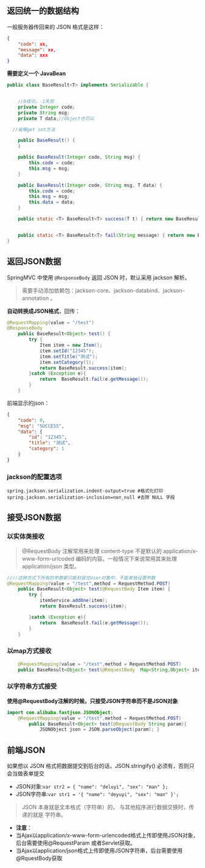 ## 返回统一的数据结构
一般服务器传回来的 JSON 格式是这样：
```json
{
    "code": xx,
    "message": xx,
    "data": xxx
}
```
**需要定义一个 JavaBean**

```java
public class BaseResult<T> implements Serializable {


    //0成功，-1失败
    private Integer code;
    private String msg;
    private T data;//Object也可以

  //省略get set方法

    public BaseResult() {
    }

    public BaseResult(Integer code, String msg) {
        this.code = code;
        this.msg = msg;
    }

    public BaseResult(Integer code, String msg, T data) {
        this.code = code;
        this.msg = msg;
        this.data = data;
    }

    public static <T> BaseResult<T> success(T t) { return new BaseResult<T>(0, "SUCCESS", t); }


    public static <T> BaseResult<T> fail(String message) { return new BaseResult<T>(-1, message); }
}
```

## 返回JSON数据
SpringMVC 中使用 `@ResponseBody` 返回 JSON 时，默认采用 jackson 解析。

> 需要手动添加依赖包：jackson-core、jackson-databind、jackson-annotation 。

**自动转换成JSON格式**，回传：

```java
@RequestMapping(value = "/test")
@ResponseBody
    public BaseResult<Object> test() {
        try {
            Item item = new Item();
            item.setId("12345");
            item.setTitle("测试");
            item.setCategory(1);
            return BaseResult.success(item);
        }catch (Exception e){
            return  BaseResult.fail(e.getMessage());
        }
    }
```
前端显示的json：
```json
{
    "code": 0,
    "msg": "SUCCESS",
    "data": {
        "id": "12345",
        "title": "测试",
        "category": 1
    }
}
```

### jackson的配置选项
```properties
spring.jackson.serialization.indent-output=true #格式化打印
spring.jackson.serialization-inclusion=non_null #去除 NULL 字段
```

## 接受JSON数据
### 以实体类接收
>@RequestBody 注解常用来处理 content-type 不是默认的 application/x-www-form-urlcoded 编码的内容。一般情况下来说常用其来处理 application/json 类型。

```java
////这种方式下所有的参数都只能封装在User对象中，不能单独设置参数   
@RequestMapping(value = "/test",method = RequestMethod.POST)
    public BaseResult<Object> test(@RequestBody Item item) {
        try {
            itemService.addOne(item);
            return BaseResult.success(item);

        }catch (Exception e){
            return  BaseResult.fail(e.getMessage());
        }
    }
```


### 以map方式接收
```java
    @RequestMapping(value = "/test",method = RequestMethod.POST)
    public BaseResult<Object> test(@RequestBody  Map<String,Object> item){ ... }
```

### 以字符串方式接受
**使用@RequestBody注解的时候，只接受JSON字符串而不是JSON对象**

```java
import com.alibaba.fastjson.JSONObject;
    @RequestMapping(value = "/test",method = RequestMethod.POST)
        public BaseResult<Object> test(@RequestBody String param){
    		JSONObject json = JSON.parseObject(param); }
```
## 前端JSON
如果想以 JSON 格式把数据提交到后台的话，JSON.stringify() 必须有，否则只会当做表单提交
- JSON对象:`var str2 = { "name": "deluyi", "sex": "man" };`
- JSON字符串:`var str1 = '{ "name": "deyuyi", "sex": "man" }';`
>  JSON 本身就是文本格式（字符串）的， 与其他程序进行数据交换时，传递的就是 字符串。

- **注意**： 
- 当Ajax以application/x-www-form-urlencoded格式上传即使用JSON对象，后台需要使用@RequestParam 或者Servlet获取。 
- 当Ajax以application/json格式上传即使用JSON字符串，后台需要使用@RquestBody获取

